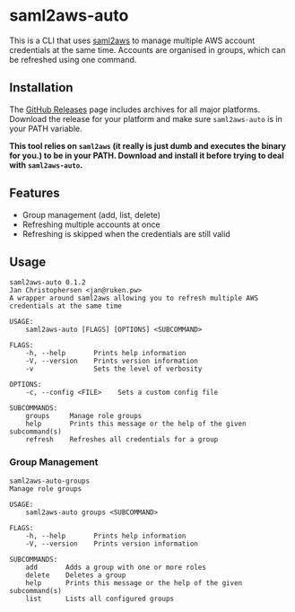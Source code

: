 # saml2aws-auto

This is a CLI that uses [saml2aws](https://github.com/Versent/saml2aws) to manage multiple AWS account credentials
at the same time. Accounts are organised in groups, which can be refreshed using one command.

## Installation

The [GitHub Releases](https://github.com/Rukenshia/saml2aws-auto/releases) page includes archives for all major platforms.
Download the release for your platform and make sure `saml2aws-auto` is in your PATH variable.

**This tool relies on `saml2aws` (it really is just dumb and executes the binary for you.) to be in your PATH. Download and install it before trying to deal with `saml2aws-auto`.**

## Features

* Group management (add, list, delete)
* Refreshing multiple accounts at once
* Refreshing is skipped when the credentials are still valid

## Usage

```plain
saml2aws-auto 0.1.2
Jan Christophersen <jan@ruken.pw>
A wrapper around saml2aws allowing you to refresh multiple AWS credentials at the same time

USAGE:
    saml2aws-auto [FLAGS] [OPTIONS] <SUBCOMMAND>

FLAGS:
    -h, --help       Prints help information
    -V, --version    Prints version information
    -v               Sets the level of verbosity

OPTIONS:
    -c, --config <FILE>    Sets a custom config file

SUBCOMMANDS:
    groups     Manage role groups
    help       Prints this message or the help of the given subcommand(s)
    refresh    Refreshes all credentials for a group
```

### Group Management

```plain
saml2aws-auto-groups
Manage role groups

USAGE:
    saml2aws-auto groups <SUBCOMMAND>

FLAGS:
    -h, --help       Prints help information
    -V, --version    Prints version information

SUBCOMMANDS:
    add       Adds a group with one or more roles
    delete    Deletes a group
    help      Prints this message or the help of the given subcommand(s)
    list      Lists all configured groups
```